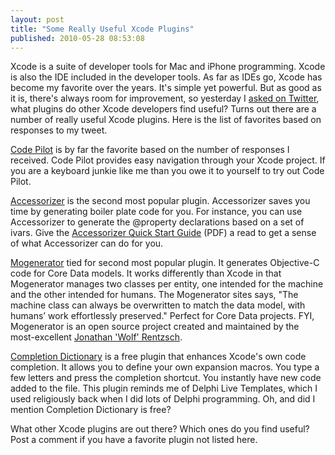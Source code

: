 ```yaml
---
layout: post
title: "Some Really Useful Xcode Plugins"
published: 2010-05-28 08:53:08
---
```

Xcode is a suite of developer tools for Mac and iPhone programming. Xcode is also the IDE included in the developer tools. As far as IDEs go, Xcode has become my favorite over the years. It's simple yet powerful. But as good as it is, there's always room for improvement, so yesterday I [asked on Twitter](http://twitter.com/kirbyt/status/14852962957), what plugins do other Xcode developers find useful? Turns out there are a number of really useful Xcode plugins. Here is the list of favorites based on responses to my tweet.

[Code Pilot](http://macoscope.net/en/mac/codepilot/) is by far the favorite based on the number of responses I received. Code Pilot provides easy navigation through your Xcode project. If you are a keyboard junkie like me than you owe it to yourself to try out Code Pilot.

[Accessorizer](http://www.kevincallahan.org/software/accessorizer.html) is the second most popular plugin. Accessorizer saves you time by generating boiler plate code for you. For instance, you can use Accessorizer to generate the @property declarations based on a set of ivars. Give the [Accessorizer Quick Start Guide](http://www.kevincallahan.org/AccessorizerDocuments/Accessorizer-QuickStartGuide.pdf) (PDF) a read to get a sense of what Accessorizer can do for you.

[Mogenerator](http://rentzsch.github.com/mogenerator/) tied for second most popular plugin. It generates Objective-C code for Core Data models. It works differently than Xcode in that Mogenerator manages two classes per entity, one intended for the machine and the other intended for humans. The Mogenerator sites says, "The machine class can always be overwritten to match the data model, with humans’ work effortlessly preserved." Perfect for Core Data projects. FYI, Mogenerator is an open source project created and maintained by the most-excellent [Jonathan 'Wolf' Rentzsch](http://rentzsch.com/).

[Completion Dictionary](http://www.obdev.at/products/completion-dictionary/index.html) is a free plugin that enhances Xcode's own code completion. It allows you to define your own expansion macros. You type a few letters and press the completion shortcut. You instantly have new code added to the file. This plugin reminds me of Delphi Live Templates, which I used religiously back when I did lots of Delphi programming. Oh, and did I mention Completion Dictionary is free?

What other Xcode plugins are out there? Which ones do you find useful? Post a comment if you have a favorite plugin not listed here.
